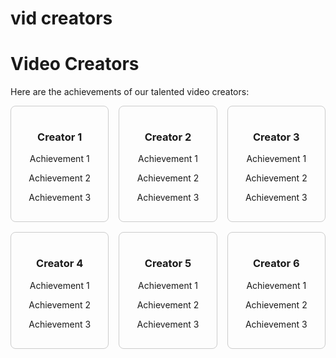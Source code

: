 # vid creators 

<!-- Blank page for now -->
# Video Creators

Here are the achievements of our talented video creators:

<div style="display: grid; grid-template-columns: repeat(3, 1fr); gap: 16px;">

  <div style="border: 1px solid #ccc; padding: 16px; border-radius: 8px; text-align: center;">
    <h3>Creator 1</h3>
    <p>Achievement 1</p>
    <p>Achievement 2</p>
    <p>Achievement 3</p>
  </div>

  <div style="border: 1px solid #ccc; padding: 16px; border-radius: 8px; text-align: center;">
    <h3>Creator 2</h3>
    <p>Achievement 1</p>
    <p>Achievement 2</p>
    <p>Achievement 3</p>
  </div>

  <div style="border: 1px solid #ccc; padding: 16px; border-radius: 8px; text-align: center;">
    <h3>Creator 3</h3>
    <p>Achievement 1</p>
    <p>Achievement 2</p>
    <p>Achievement 3</p>
  </div>

  <div style="border: 1px solid #ccc; padding: 16px; border-radius: 8px; text-align: center;">
    <h3>Creator 4</h3>
    <p>Achievement 1</p>
    <p>Achievement 2</p>
    <p>Achievement 3</p>
  </div>

  <div style="border: 1px solid #ccc; padding: 16px; border-radius: 8px; text-align: center;">
    <h3>Creator 5</h3>
    <p>Achievement 1</p>
    <p>Achievement 2</p>
    <p>Achievement 3</p>
  </div>

  <div style="border: 1px solid #ccc; padding: 16px; border-radius: 8px; text-align: center;">
    <h3>Creator 6</h3>
    <p>Achievement 1</p>
    <p>Achievement 2</p>
    <p>Achievement 3</p>
  </div>

</div>
